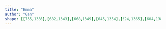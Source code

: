 ```yaml
---
title: "Emma"
author: "Gan"
shape: [[735,1335],[682,1343],[668,1349],[645,1354],[624,1365],[604,1380],[582,1404],[556,1442],[538,1480],[532,1509],[533,1556],[536,1571],[538,1595],[542,1605],[549,1614],[555,1627],[582,1666],[591,1675],[607,1686],[622,1700],[638,1708],[648,1712],[667,1716],[702,1720],[730,1720],[763,1717],[797,1707],[828,1693],[839,1686],[853,1673],[863,1660],[874,1649],[893,1622],[906,1597],[915,1572],[919,1553],[920,1516],[916,1480],[900,1436],[894,1426],[893,1420],[881,1403],[833,1363],[819,1355],[787,1345],[782,1342],[777,1342],[765,1338],[747,1337],[740,1335]]
---
```

